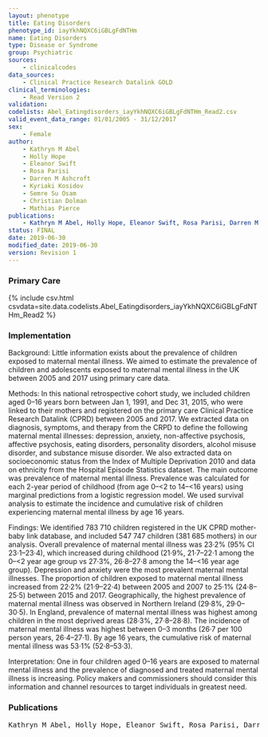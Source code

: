 ```yaml
---
layout: phenotype
title: Eating Disorders
phenotype_id: iayYkhNQXC6iGBLgFdNTHm
name: Eating Disorders
type: Disease or Syndrome
group: Psychiatric
sources: 
    - clinicalcodes
data_sources:
    - Clinical Practice Research Datalink GOLD
clinical_terminologies:
    - Read Version 2
validation:
codelists: Abel_Eatingdisorders_iayYkhNQXC6iGBLgFdNTHm_Read2.csv
valid_event_data_range: 01/01/2005 - 31/12/2017
sex:
    - Female
author:
    - Kathryn M Abel
    - Holly Hope
    - Eleanor Swift
    - Rosa Parisi
    - Darren M Ashcroft
    - Kyriaki Kosidov
    - Semre Su Osam
    - Christian Dolman
    - Mathias Pierce   
publications:
    - Kathryn M Abel, Holly Hope, Eleanor Swift, Rosa Parisi, Darren M Ashcroft, Kyriaki Kosidov, Samre Su Osam, Christian Dolman, Mathias Pierce, Prevalence of maternal mental illness among children and adolescents in the UK between 2005 and 2017: a national retrospective cohort analysis. Lancet Public Health, 4, e291–300, 2019.
status: FINAL
date: 2019-06-30
modified_date: 2019-06-30
version: Revision 1
---
```


### Primary Care

{% include csv.html csvdata=site.data.codelists.Abel_Eatingdisorders_iayYkhNQXC6iGBLgFdNTHm_Read2 %}

### Implementation

Background:
Little information exists about the prevalence of children exposed to maternal mental illness. We aimed to estimate the prevalence of children and adolescents exposed to maternal mental illness in the UK between 2005 and 2017 using primary care data.

Methods:
In this national retrospective cohort study, we included children aged 0–16 years born between Jan 1, 1991, and Dec 31, 2015, who were linked to their mothers and registered on the primary care Clinical Practice Research Datalink (CPRD) between 2005 and 2017. We extracted data on diagnosis, symptoms, and therapy from the CRPD to define the following maternal mental illnesses: depression, anxiety, non-affective psychosis, affective psychosis, eating disorders, personality disorders, alcohol misuse disorder, and substance misuse disorder. We also extracted data on socioeconomic status from the Index of Multiple Deprivation 2010 and data on ethnicity from the Hospital Episode Statistics dataset. The main outcome was prevalence of maternal mental illness. Prevalence was calculated for each 2-year period of childhood (from age 0–<2 to 14–<16 years) using marginal predictions from a logistic regression model. We used survival analysis to estimate the incidence and cumulative risk of children experiencing maternal mental illness by age 16 years.

Findings:
We identified 783 710 children registered in the UK CPRD mother-baby link database, and included 547 747 children (381 685 mothers) in our analysis. Overall prevalence of maternal mental illness was 23·2% (95% CI 23·1–23·4), which increased during childhood (21·9%, 21·7–22·1 among the 0–<2 year age group vs 27·3%, 26·8–27·8 among the 14–<16 year age group). Depression and anxiety were the most prevalent maternal mental illnesses. The proportion of children exposed to maternal mental illness increased from 22·2% (21·9–22·4) between 2005 and 2007 to 25·1% (24·8–25·5) between 2015 and 2017. Geographically, the highest prevalence of maternal mental illness was observed in Northern Ireland (29·8%, 29·0–30·5). In England, prevalence of maternal mental illness was highest among children in the most deprived areas (28·3%, 27·8–28·8). The incidence of maternal mental illness was highest between 0–3 months (26·7 per 100 person years, 26·4–27·1). By age 16 years, the cumulative risk of maternal mental illness was 53·1% (52·8–53·3).

Interpretation:
One in four children aged 0–16 years are exposed to maternal mental illness and the prevalence of diagnosed and treated maternal mental illness is increasing. Policy makers and commissioners should consider this information and channel resources to target individuals in greatest need. 

### Publications

<pre>
Kathryn M Abel, Holly Hope, Eleanor Swift, Rosa Parisi, Darren M Ashcroft, Kyriaki Kosidov, Samre Su Osam, Christian Dolman, Mathias Pierce, Prevalence of maternal mental illness among children and adolescents in the UK between 2005 and 2017: a national retrospective cohort analysis. Lancet Public Health, 4, e291–300, 2019.
</pre>
